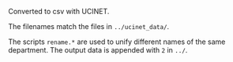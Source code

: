 Converted to csv with UCINET.

The filenames match the files in `../ucinet_data/`.


The scripts `rename.*` are used to unify different names of the same department. The output data is appended with `2` in `../`.
